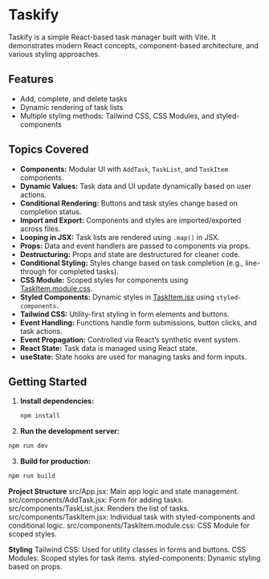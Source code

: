 # Taskify

Taskify is a simple React-based task manager built with Vite. It demonstrates modern React concepts, component-based architecture, and various styling approaches.

## Features

- Add, complete, and delete tasks
- Dynamic rendering of task lists
- Multiple styling methods: Tailwind CSS, CSS Modules, and styled-components

## Topics Covered

- **Components:** Modular UI with `AddTask`, `TaskList`, and `TaskItem` components.
- **Dynamic Values:** Task data and UI update dynamically based on user actions.
- **Conditional Rendering:** Buttons and task styles change based on completion status.
- **Import and Export:** Components and styles are imported/exported across files.
- **Looping in JSX:** Task lists are rendered using `.map()` in JSX.
- **Props:** Data and event handlers are passed to components via props.
- **Destructuring:** Props and state are destructured for cleaner code.
- **Conditional Styling:** Styles change based on task completion (e.g., line-through for completed tasks).
- **CSS Module:** Scoped styles for components using [TaskItem.module.css](src/components/TaskItem.module.css).
- **Styled Components:** Dynamic styles in [TaskItem.jsx](src/components/TaskItem.jsx) using `styled-components`.
- **Tailwind CSS:** Utility-first styling in form elements and buttons.
- **Event Handling:** Functions handle form submissions, button clicks, and task actions.
- **Event Propagation:** Controlled via React’s synthetic event system.
- **React State:** Task data is managed using React state.
- **useState:** State hooks are used for managing tasks and form inputs.

## Getting Started

1. **Install dependencies:**
   ```sh
   npm install
   ```
2. **Run the development server:**
```bash
npm run dev
```
3. **Build for production:**

```bash
npm run build
```

**Project Structure**
src/App.jsx: Main app logic and state management.
src/components/AddTask.jsx: Form for adding tasks.
src/components/TaskList.jsx: Renders the list of tasks.
src/components/TaskItem.jsx: Individual task with styled-components and conditional logic.
src/components/TaskItem.module.css: CSS Module for scoped styles.

**Styling**
Tailwind CSS: Used for utility classes in forms and buttons.
CSS Modules: Scoped styles for task items.
styled-components: Dynamic styling based on props.